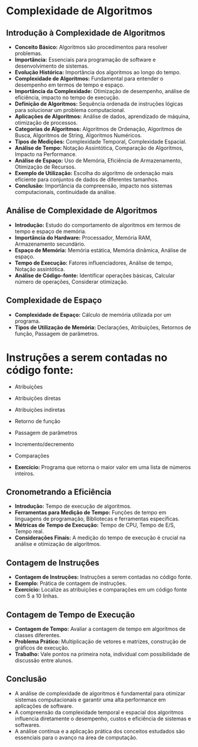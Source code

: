 # Complexidade de Algoritmos

## Introdução à Complexidade de Algoritmos
- **Conceito Básico:** Algoritmos são procedimentos para resolver problemas.
- **Importância:** Essenciais para programação de software e desenvolvimento de sistemas.
- **Evolução Histórica:** Importância dos algoritmos ao longo do tempo.
- **Complexidade de Algoritmos:** Fundamental para entender o desempenho em termos de tempo e espaço.
- **Importância da Complexidade:** Otimização de desempenho, análise de eficiência, impacto no tempo de execução.
- **Definição de Algoritmos:** Sequência ordenada de instruções lógicas para solucionar um problema computacional.
- **Aplicações de Algoritmos:** Análise de dados, aprendizado de máquina, otimização de processos.
- **Categorias de Algoritmos:** Algoritmos de Ordenação, Algoritmos de Busca, Algoritmos de String, Algoritmos Numéricos.
- **Tipos de Medições:** Complexidade Temporal, Complexidade Espacial.
- **Análise de Tempo:** Notação Assintótica, Comparação de Algoritmos, Impacto na Performance.
- **Análise de Espaço:** Uso de Memória, Eficiência de Armazenamento, Otimização de Recursos.
- **Exemplo de Utilização:** Escolha do algoritmo de ordenação mais eficiente para conjuntos de dados de diferentes tamanhos.
- **Conclusão:** Importância da compreensão, impacto nos sistemas computacionais, continuidade da análise.

## Análise de Complexidade de Algoritmos
- **Introdução:** Estudo do comportamento de algoritmos em termos de tempo e espaço de memória.
- **Importância do Hardware:** Processador, Memória RAM, Armazenamento secundário.
- **Espaço de Memória:** Memória estática, Memória dinâmica, Análise de espaço.
- **Tempo de Execução:** Fatores influenciadores, Análise de tempo, Notação assintótica.
- **Análise de Código-fonte:** Identificar operações básicas, Calcular número de operações, Considerar otimização.

## Complexidade de Espaço
- **Complexidade de Espaço:** Cálculo de memória utilizada por um programa.
- **Tipos de Utilização de Memória:** Declarações, Atribuições, Retornos de função, Passagem de parâmetros.

# Instruções a serem contadas no código fonte:
- Atribuições
- Atribuições diretas
- Atribuições indiretas 
- Retorno de função
- Passagem de parâmetros
- Incremento/decremento
- Comparações

- **Exercício:** Programa que retorna o maior valor em uma lista de números inteiros.

## Cronometrando a Eficiência
- **Introdução:** Tempo de execução de algoritmos.
- **Ferramentas para Medição de Tempo:** Funções de tempo em linguagens de programação, Bibliotecas e ferramentas específicas.
- **Métricas de Tempo de Execução:** Tempo de CPU, Tempo de E/S, Tempo real.
- **Considerações Finais:** A medição do tempo de execução é crucial na análise e otimização de algoritmos.

## Contagem de Instruções
- **Contagem de Instruções:** Instruções a serem contadas no código fonte.
- **Exemplo:** Prática de contagem de instruções.
- **Exercício:** Localize as atribuições e comparações em um código fonte com 5 a 10 linhas.

## Contagem de Tempo de Execução
- **Contagem de Tempo:** Avaliar a contagem de tempo em algoritmos de classes diferentes.
- **Problema Prático:** Multiplicação de vetores e matrizes, construção de gráficos de execução.
- **Trabalho:** Vale pontos na primeira nota, individual com possibilidade de discussão entre alunos.

## Conclusão
- A análise de complexidade de algoritmos é fundamental para otimizar sistemas computacionais e garantir uma alta performance em aplicações de software.
- A compreensão da complexidade temporal e espacial dos algoritmos influencia diretamente o desempenho, custos e eficiência de sistemas e softwares.
- A análise contínua e a aplicação prática dos conceitos estudados são essenciais para o avanço na área de computação.
